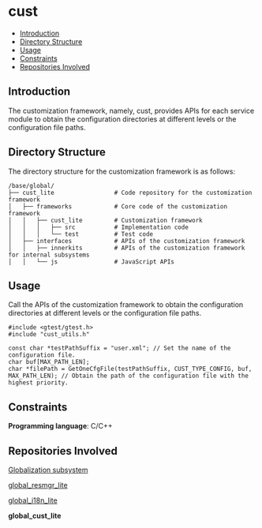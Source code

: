 # cust<a name="EN-US_TOPIC_0000001126254525"></a>

-   [Introduction](#section1881113251316)
-   [Directory Structure](#section196561842161316)
-   [Usage](#section1799421112165)
-   [Constraints](#section1811111510182)
-   [Repositories Involved](#section170262901818)

## Introduction<a name="section1881113251316"></a>

The customization framework, namely, cust, provides APIs for each service module to obtain the configuration directories at different levels or the configuration file paths.

## Directory Structure<a name="section196561842161316"></a>

The directory structure for the customization framework is as follows:

```
/base/global/
├── cust_lite                 # Code repository for the customization framework
│   ├── frameworks            # Core code of the customization framework
│   │   ├── cust_lite         # Customization framework
│   │   │   ├── src           # Implementation code
│   │   │   └── test          # Test code
│   ├── interfaces            # APIs of the customization framework
│   │   ├── innerkits         # APIs of the customization framework for internal subsystems
│   │   └── js                # JavaScript APIs
```

## Usage<a name="section1799421112165"></a>

Call the APIs of the customization framework to obtain the configuration directories at different levels or the configuration file paths.

```
#include <gtest/gtest.h>
#include "cust_utils.h"

const char *testPathSuffix = "user.xml"; // Set the name of the configuration file.
char buf[MAX_PATH_LEN];
char *filePath = GetOneCfgFile(testPathSuffix, CUST_TYPE_CONFIG, buf, MAX_PATH_LEN); // Obtain the path of the configuration file with the highest priority.
```

## Constraints<a name="section1811111510182"></a>

**Programming language**: C/C++

## Repositories Involved<a name="section170262901818"></a>

[Globalization subsystem](https://gitee.com/openharmony/docs/blob/master/en/readme/globalization.md)

[global\_resmgr\_lite](https://gitee.com/openharmony/global_resmgr_lite/blob/master/README.md)

[global\_i18n\_lite](https://gitee.com/openharmony/global_i18n_lite/blob/master/README.md)

**global\_cust\_lite**

